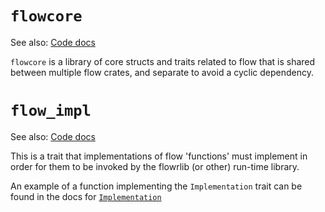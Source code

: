 # `flowcore`

See also: [Code docs](http://andrewdavidmackenzie.github.io/flow/code/doc/flowcore/index.html)

`flowcore` is a library of core structs and traits related to flow that is shared between multiple flow
crates, and separate to avoid a cyclic dependency.

# `flow_impl`

See also: [Code docs](http://andrewdavidmackenzie.github.io/flow/code/doc/flow_impl/index.html)

This is a trait that implementations of flow 'functions' must implement in order for them to be invoked
by the flowrlib (or other) run-time library.

An example of a function implementing the `Implementation` trait can be found in the
docs for [`Implementation`](http://andrewdavidmackenzie.github.io/flow/code/doc/flowcore/trait.Implementation.html)